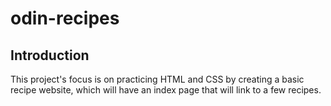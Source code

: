 # odin-recipes
## Introduction
This project's focus is on practicing HTML and CSS by creating a  basic recipe website, which will have an index page that will link to a few recipes.